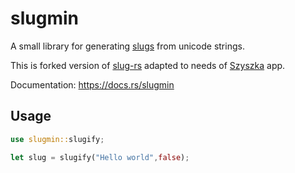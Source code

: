 # slugmin
A small library for generating [slugs][wikipedia] from unicode strings.

This is forked version of [slug-rs](https://github.com/Stebalien/slug-rs) adapted to needs of [Szyszka](https://github.com/qarmin/szyszka) app.

Documentation: https://docs.rs/slugmin

[wikipedia]: https://en.wikipedia.org/wiki/Semantic_URL#Slug

## Usage
```rust
use slugmin::slugify;

let slug = slugify("Hello world",false);
```
